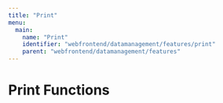 ```yaml
---
title: "Print"
menu:
  main:
    name: "Print"
    identifier: "webfrontend/datamanagement/features/print"
    parent: "webfrontend/datamanagement/features"
---
```

# Print Functions

